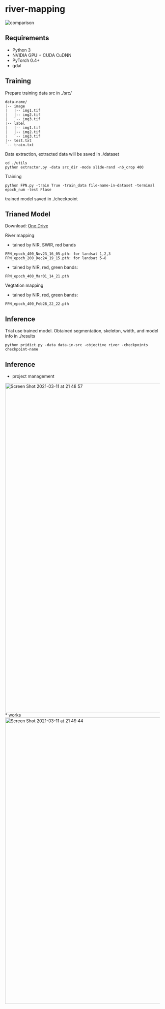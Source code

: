 # river-mapping
![comparison](https://user-images.githubusercontent.com/16301109/110784015-7d1d7380-82ac-11eb-921b-40abbea0eb98.gif)
## Requirements
* Python 3
* NVIDIA GPU + CUDA CuDNN
* PyTorch 0.4+
* gdal
## Training
Prepare training data src in ./src/
```
data-name/
|-- image
|   |-- img1.tif
|   |-- img2.tif
|   `-- img3.tif
|-- label
|   |-- img1.tif
|   |-- img2.tif
|   `-- img3.tif
|-- test.txt
`-- train.txt
```
Data extraction, extracted data will be saved in ./dataset
```
cd ./utils
python extractor.py -data src_dir -mode slide-rand -nb_crop 400
```
Training

```
python FPN.py -train True -train_data file-name-in-dataset -terminal epoch_num -test Flase 
```
trained model saved in ./checkpoint
## Trianed Model
Download: [One Drive](https://1drv.ms/u/s!ApTa4c0QeLyMbKVWTfxoIxWueis?e=Bev5ts)

River mapping

* tained by NIR, SWIR, red bands
```
FPN_epoch_400_Nov23_16_05.pth: for landsat 1,2,3
FPN_epoch_200_Dec24_19_15.pth: for landsat 5~8
```
* tained by NIR, red, green bands:
```
FPN_epoch_400_Mar01_14_21.pth
```
Vegtation mapping

* tained by NIR, red, green bands:
```
FPN_epoch_400_Feb28_22_22.pth
```
## Inference 
Trial use trained model. Obtained segmentation, skeleton, width, and model info in ./results 
```
python pridict.py -data data-in-src -objective river -checkpoints checkpoint-name
```
## Inference 
* project management
<img width="1073" alt="Screen Shot 2021-03-11 at 21 48 57" src="https://user-images.githubusercontent.com/16301109/110789789-9c6bcf00-82b3-11eb-847d-83ad28a6eba0.png">
* works
<img width="933" alt="Screen Shot 2021-03-11 at 21 49 44" src="https://user-images.githubusercontent.com/16301109/110789887-b73e4380-82b3-11eb-8ed0-94516cd1ca04.png">

